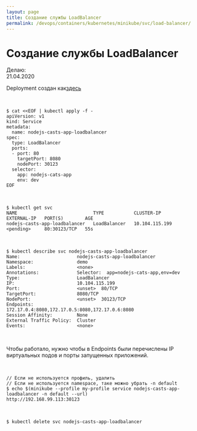 ```yaml
---
layout: page
title: Создание службы LoadBalancer
permalink: /devops/containers/kubernetes/minikube/svc/load-balancer/
---
```


# Создание службы LoadBalancer

Делаю:  
21.04.2020

Deployment создан как<a href="/devops/containers/kubernetes/minikube/svc/nodeport/">здесь</a>

<br/>


```
$ cat <<EOF | kubectl apply -f -
apiVersion: v1
kind: Service
metadata:
  name: nodejs-casts-app-loadbalancer
spec:
  type: LoadBalancer
  ports:
  - port: 80
    targetPort: 8080
    nodePort: 30123
  selector:
    app: nodejs-cats-app
    env: dev
EOF
```


<br/>

    $ kubectl get svc
    NAME                            TYPE           CLUSTER-IP       EXTERNAL-IP   PORT(S)        AGE
    nodejs-casts-app-loadbalancer   LoadBalancer   10.104.115.199   <pending>     80:30123/TCP   55s

<br/>


    $ kubectl describe svc nodejs-casts-app-loadbalancer
    Name:                     nodejs-casts-app-loadbalancer
    Namespace:                demo
    Labels:                   <none>
    Annotations:              Selector:  app=nodejs-cats-app,env=dev
    Type:                     LoadBalancer
    IP:                       10.104.115.199
    Port:                     <unset>  80/TCP
    TargetPort:               8080/TCP
    NodePort:                 <unset>  30123/TCP
    Endpoints:                172.17.0.4:8080,172.17.0.5:8080,172.17.0.6:8080
    Session Affinity:         None
    External Traffic Policy:  Cluster
    Events:                   <none>


<br/>

Чтобы работало, нужно чтобы в Endpoints были перечислены IP виртуальных подов и порты запущенных приложений.


<br/>

    // Если не используется профиль, удалить
    // Если не используется namespace, таке можно убрать -n default
    $ echo $(minikube --profile my-profile service nodejs-casts-app-loadbalancer -n default --url)
    http://192.168.99.113:30123

<br/>

    $ kubectl delete svc nodejs-casts-app-loadbalancer
